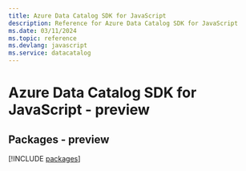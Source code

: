 ```yaml
---
title: Azure Data Catalog SDK for JavaScript
description: Reference for Azure Data Catalog SDK for JavaScript
ms.date: 03/11/2024
ms.topic: reference
ms.devlang: javascript
ms.service: datacatalog
---
```

# Azure Data Catalog SDK for JavaScript - preview
## Packages - preview
[!INCLUDE [packages](data-catalog-index.md)]